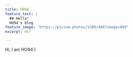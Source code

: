 ```yaml
---
title: HO94
feature_text: |
  ## Hello!
  HO94's blog
feature_image: "https://picsum.photos/1300/400?image=989"
excerpt: Hi!

---
```


Hi, I am HO94:)

